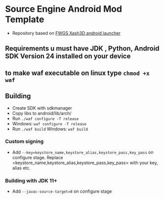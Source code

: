 # Source Engine Android Mod Template 
- Repository based on [FWGS Xash3D android launcher](https://github.com/FWGS/xash3d-android-project)

## Requirements u must have JDK , Python, Android SDK Version 24 installed on your device
## to make waf executable on linux type `chmod +x waf`

## Building
- Create SDK with sdkmanager
- Copy libs to android/lib/arch/
- Run `./waf configure -T release`
- Windows:  `waf configure -T release`
- Run `./waf build` 
  Windows:  `waf build`
### Custom signing
- Add `--key=keystore_name,keystore_alias,keystore_pass,key_pass` on configure stage. Replace <keystore_name,keystore_alias,keystore_pass,key_pass> with your key, alias etc.
### Building with JDK 11+
- Add `--javac-source-target=8` on configure stage
